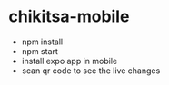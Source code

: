 # chikitsa-mobile
- npm install
- npm start
- install expo app in mobile
- scan qr code to see the live changes
